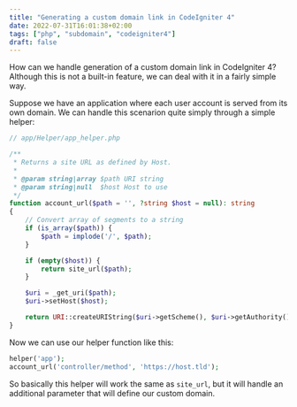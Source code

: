 ```yaml
---
title: "Generating a custom domain link in CodeIgniter 4"
date: 2022-07-31T16:01:38+02:00
tags: ["php", "subdomain", "codeigniter4"]
draft: false
---
```


How can we handle generation of a custom domain link in CodeIgniter 4? Although this is not a built-in feature, we can deal with it in a fairly simple way.

<!--more-->

Suppose we have an application where each user account is served from its own domain. We can handle this scenarion quite simply through a simple helper:

```php
// app/Helper/app_helper.php

/**
 * Returns a site URL as defined by Host.
 *
 * @param string|array $path URI string
 * @param string|null  $host Host to use
 */
function account_url($path = '', ?string $host = null): string
{
    // Convert array of segments to a string
    if (is_array($path)) {
        $path = implode('/', $path);
    }

    if (empty($host)) {
        return site_url($path);
    }

    $uri = _get_uri($path);
    $uri->setHost($host);

    return URI::createURIString($uri->getScheme(), $uri->getAuthority(), $uri->getPath(), $uri->getQuery(), $uri->getFragment());
}
```

Now we can use our helper function like this:

```php
helper('app');
account_url('controller/method', 'https://host.tld');
```

So basically this helper will work the same as `site_url`, but it will handle an additional parameter that will define our custom domain.